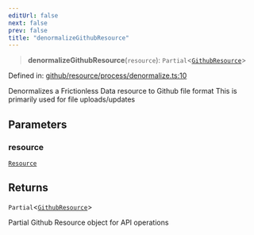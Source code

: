 ```yaml
---
editUrl: false
next: false
prev: false
title: "denormalizeGithubResource"
---
```


> **denormalizeGithubResource**(`resource`): `Partial`\<[`GithubResource`](/reference/_dpkit/github/githubresource/)\>

Defined in: [github/resource/process/denormalize.ts:10](https://github.com/datisthq/dpkit/blob/7a3ebb9422265a09d2e84e0952d10e0101139f80/github/resource/process/denormalize.ts#L10)

Denormalizes a Frictionless Data resource to Github file format
This is primarily used for file uploads/updates

## Parameters

### resource

[`Resource`](/reference/dpkit/resource/)

## Returns

`Partial`\<[`GithubResource`](/reference/_dpkit/github/githubresource/)\>

Partial Github Resource object for API operations
